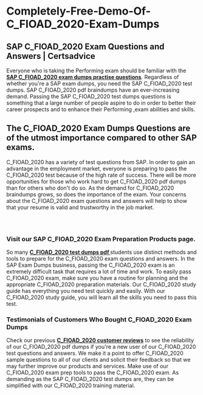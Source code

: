 # Completely-Free-Demo-Of-C_FIOAD_2020-Exam-Dumps
<h2><strong>SAP C_FIOAD_2020 Exam Questions and Answers | Certsadvice</strong></h2> <p>Everyone who is taking the Performing exam should be familiar with the <a href="http://www.certsadvice.com/sap/c_fioad_2020-practice-questions"><strong>SAP C_FIOAD_2020 exam dumps practise questions</strong></a>. Regardless of whether you&#39;re a SAP exam dumps, you need the SAP C_FIOAD_2020 test dumps. SAP C_FIOAD_2020 pdf braindumps have an ever-increasing demand. Passing the SAP C_FIOAD_2020 test dumps questions is something that a large number of people aspire to do in order to better their career prospects and to enhance their Performing ,exam abilities and skills.</p> <h2><strong>The C_FIOAD_2020 Exam Dumps Questions are of the utmost importance compared to other SAP exams.</strong></h2> <p>C_FIOAD_2020 has a variety of test questions from SAP. In order to gain an advantage in the employment market, everyone is preparing to pass the C_FIOAD_2020 test because of the high rate of success. There will be more opportunities for those who work hard to get C_FIOAD_2020 pdf dumps than for others who don&#39;t do so. As the demand for C_FIOAD_2020 braindumps grows, so does the importance of the exam. Your concerns about the C_FIOAD_2020 exam questions and answers will help to show that your resume is valid and trustworthy in the job market.</p> <p><a href="http://www.certsadvice.com/sap/c_fioad_2020-practice-questions" style="display: block; padding: 1em 0; text-align: center; "><img alt="" src="https://1.bp.blogspot.com/-RUOr8Wn-CRk/YUYAxC8kcHI/AAAAAAAAAnw/F7BbdI3tw8QDj5z8iX0vQAioQzKiUxduwCLcBGAsYHQ/s0/unnamed.jpg" /></a></p> <h3><strong>Visit our SAP C_FIOAD_2020 Exam Preparation Products page.</strong></h3> <p>So many <a href="http://www.certsadvice.com/sap/c_fioad_2020-practice-questions"><strong>C_FIOAD_2020 test dumps pdf </strong></a>students use distinct methods and tools to prepare for the C_FIOAD_2020 exam questions and answers. In the SAP Exam Dumps business, passing the C_FIOAD_2020 exam is an extremely difficult task that requires a lot of time and work. To easily pass C_FIOAD_2020 exam, make sure you have a routine for planning and the appropriate C_FIOAD_2020 preparation materials. Our C_FIOAD_2020 study guide has everything you need test quickly and easily. With our C_FIOAD_2020 study guide, you will learn all the skills you need to pass this test.</p> <h3><strong>Testimonials of Customers Who Bought C_FIOAD_2020 Exam Dumps</strong></h3> <p>Check our previous <a href="http://www.certsadvice.com/sap/c_fioad_2020-practice-questions"><strong>C_FIOAD_2020 customer reviews</strong></a> to see the reliability of our C_FIOAD_2020 pdf dumps if you&#39;re a new user of our C_FIOAD_2020 test questions and answers. We make it a point to offer C_FIOAD_2020 sample questions to all of our clients and solicit their feedback so that we may further improve our products and services. Make use of our C_FIOAD_2020 exam prep tools to pass the C_FIOAD_2020 exam. As demanding as the SAP C_FIOAD_2020 test dumps are, they can be simplified with our C_FIOAD_2020 training material.</p>
